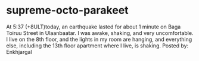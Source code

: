 # supreme-octo-parakeet
At 5:37 (+8ULT)today, an earthquake lasted for about 1 minute on Baga Toiruu Street in Ulaanbaatar. I was awake, shaking, and very uncomfortable. I live on the 8th floor, and the lights in my room are hanging, and everything else, including the 13th floor apartment where I live, is shaking. Posted by: Enkhjargal
